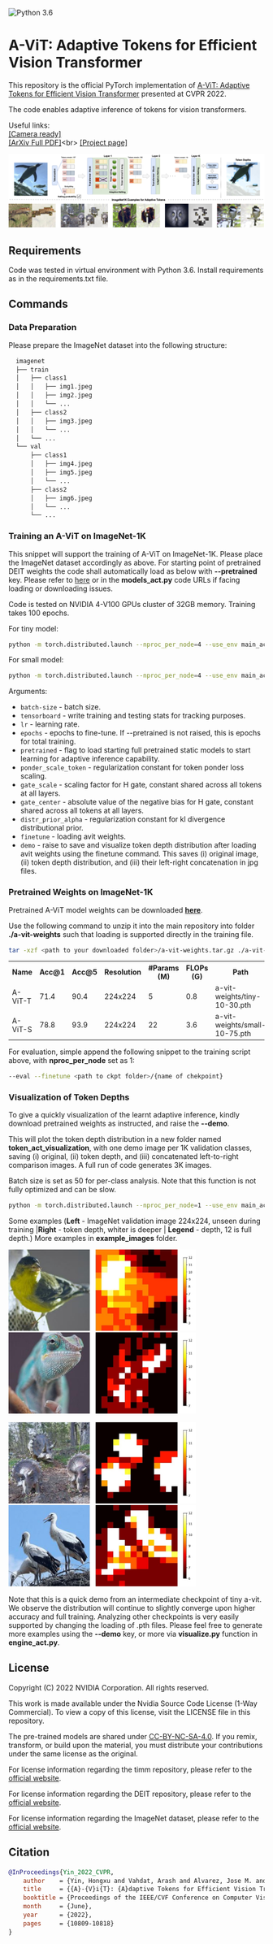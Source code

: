 ![Python 3.6](https://img.shields.io/badge/python-3.6-green.svg)
# A-ViT: Adaptive Tokens for Efficient Vision Transformer

This repository is the official PyTorch implementation of [A-ViT: Adaptive Tokens for Efficient Vision Transformer](https://openaccess.thecvf.com/content/CVPR2022/html/Yin_A-ViT_Adaptive_Tokens_for_Efficient_Vision_Transformer_CVPR_2022_paper.html) presented at CVPR 2022.

The code enables adaptive inference of tokens for vision transformers.

Useful links: <br>
[[Camera ready]](https://openaccess.thecvf.com/content/CVPR2022/html/Yin_A-ViT_Adaptive_Tokens_for_Efficient_Vision_Transformer_CVPR_2022_paper.html) <br>
[[ArXiv Full PDF]](https://arxiv.org/abs/2112.07658#:~:text=We%20introduce%20A%2DViT%2C%20a,the%20network%20as%20inference%20proceeds.)<br>
[[Project page]](https://a-vit.github.io/)<br>

![Teaser](example_images/teaser.jpg "Main flow")


## Requirements

Code was tested in virtual environment with Python 3.6. Install requirements as in the requirements.txt file.

## Commands

### Data Preparation

Please prepare the ImageNet dataset into the following structure:

```bash
  imagenet
  ├── train
  │   ├── class1
  │   │   ├── img1.jpeg
  │   │   ├── img2.jpeg
  │   │   └── ...
  │   ├── class2
  │   │   ├── img3.jpeg
  │   │   └── ...
  │   └── ...
  └── val
      ├── class1
      │   ├── img4.jpeg
      │   ├── img5.jpeg
      │   └── ...
      ├── class2
      │   ├── img6.jpeg
      │   └── ...
      └── ...

```

### Training an A-ViT on ImageNet-1K

This snippet will support the training of A-ViT on ImageNet-1K. Please place the ImageNet dataset accordingly as above. For starting point of pretrained DEIT weights the code shall automatically load as below with **--pretrained** key. Please refer to [here](https://github.com/facebookresearch/deit) or in the **models_act.py** code URLs if facing loading or downloading issues.

Code is tested on NVIDIA 4-V100 GPUs cluster of 32GB memory. Training takes 100 epochs.

For tiny model:
```bash
python -m torch.distributed.launch --nproc_per_node=4 --use_env main_act.py --model avit_tiny_patch16_224 --data-path <data to imagenet folder> --output_dir ./results/<name your exp for tensorboard files and ckpt> --pretrained --batch-size 128 --lr 0.0005 --tensorboard --epochs 100 --gate_scale 10.0 --gate_center 30 --warmup-epochs 5 --ponder_token_scale 0.0005 --distr_prior_alpha 0.001
```

For small model:
```bash
python -m torch.distributed.launch --nproc_per_node=4 --use_env main_act.py --model avit_small_patch16_224 --data-path <data to imagenet folder> --output_dir ./results/<name your exp name> --pretrained --batch-size 96 --lr 0.0003 --tensorboard --epochs 100 --gate_scale 10.0 --gate_center 75 --warmup-epochs 5 --ponder_token_scale 0.0005 --distr_prior_alpha 0.001
```

Arguments:
- `batch-size` - batch size.
- `tensorboard` - write training and testing stats for tracking purposes.
- `lr` - learning rate.
- `epochs` - epochs to fine-tune. If --pretrained is not raised, this is epochs for total training.
- `pretrained` - flag to load starting full pretrained static models to start learning for adaptive inference capability.
- `ponder_scale_token` - regularization constant for token ponder loss scaling.
- `gate_scale` - scaling factor for H gate, constant shared across all tokens at all layers.
- `gate_center` - absolute value of the negative bias for H gate, constant shared across all tokens at all layers.
- `distr_prior_alpha` - regularization constant for kl divergence distributional prior.
- `finetune` - loading avit weights.
- `demo` - raise to save and visualize token depth distribution after loading avit weights using the finetune command. This saves (i) original image, (ii) token depth distribution, and (iii) their left-right concatenation in jpg files.


### Pretrained Weights on ImageNet-1K

Pretrained A-ViT model weights can be downloaded **[here](https://drive.google.com/file/d/1Fk_PzkEVs21Fv2ofCkmRL-CQRiGmPmxV/view?usp=sharing)**.

Use the following command to unzip it into the main repository into folder **./a-vit-weights** such that loading is supported directly in the training file.

```bash
tar -xzf <path to your downloaded folder>/a-vit-weights.tar.gz ./a-vit-weights
```

<table>
  <tr>
    <th>Name</th>
    <th>Acc@1</th>
    <th>Acc@5</th>
    <th>Resolution</th>
    <th>#Params (M)</th>
    <th>FLOPs (G)</th>
    <th>Path </th>
  </tr>
<tr>
    <td>A-ViT-T</td>
    <td>71.4</td>
    <td>90.4</td>
    <td>224x224</td>
    <td>5</td>
    <td>0.8</td>
    <td>a-vit-weights/tiny-10-30.pth</td>
</tr>

<tr>
    <td>A-ViT-S</td>
    <td>78.8</td>
    <td>93.9</td>
    <td>224x224</td>
    <td>22</td>
    <td>3.6</td>
    <td>a-vit-weights/small-10-75.pth</a></td>
</tr>

</table>


For evaluation, simple append the following snippet to the training script above, with **nproc_per_node** set as 1:
```bash
--eval --finetune <path to ckpt folder>/{name of chekpoint}
```

### Visualization of Token Depths
To give a quickly visualization of the learnt adaptive inference, kindly download pretrained weights as instructed, and raise the **--demo**.

This will plot the token depth distribution in a new folder named **token_act_visualization**, with one demo image per 1K validation classes, saving (i) original, (ii) token depth, and (iii) concatenated left-to-right comparison images. A full run of code generates 3K images.

Batch size is set as 50 for per-class analysis. Note that this function is not fully optimized and can be slow.

```bash
python -m torch.distributed.launch --nproc_per_node=1 --use_env main_act.py --model avit_tiny_patch16_224 --data-path <data to imagenet folder> --finetune <path to ckpt folder>/visualization-tiny.pth --demo
```

Some examples (**Left** - ImageNet validation image 224x224, unseen during training |**Right** - token depth, whiter is deeper | **Legend** - depth, 12 is full depth.) More examples in **example_images** folder.

<img src="./example_images/class11_combined.jpg" height = 160px > <img src="./example_images/class47_combined.jpg" height = 160px>

<img src="./example_images/class51_combined.jpg" height = 160px> <img src="./example_images/class127_combined.jpg" height = 160px>

Note that this is a quick demo from an intermediate checkpoint of tiny a-vit. We observe the distribution will continue to slightly converge upon higher accuracy and full training. Analyzing other checkpoints is very easily supported by changing the loading of .pth files. Please feel free to generate more examples using the **--demo** key, or more via **visualize.py** function in **engine_act.py**.

## License

Copyright (C) 2022 NVIDIA Corporation. All rights reserved.

This work is made available under the Nvidia Source Code License (1-Way Commercial). To view a copy of this license, visit the LICENSE file in this repository.

The pre-trained models are shared under [CC-BY-NC-SA-4.0](https://creativecommons.org/licenses/by-nc-sa/4.0/). If you remix, transform, or build upon the material, you must distribute your contributions under the same license as the original.

For license information regarding the timm repository, please refer to the [official website](https://github.com/rwightman/pytorch-image-models).

For license information regarding the DEIT repository, please refer to the [official website](https://github.com/facebookresearch/deit/blob/main/LICENSE).

For license information regarding the ImageNet dataset, please refer to the [official website](https://www.image-net.org/).


## Citation
```bibtex
@InProceedings{Yin_2022_CVPR,
    author    = {Yin, Hongxu and Vahdat, Arash and Alvarez, Jose M. and Mallya, Arun and Kautz, Jan and Molchanov, Pavlo},
    title     = {{A}-{V}i{T}: {A}daptive Tokens for Efficient Vision Transformer},
    booktitle = {Proceedings of the IEEE/CVF Conference on Computer Vision and Pattern Recognition (CVPR)},
    month     = {June},
    year      = {2022},
    pages     = {10809-10818}
}
```
